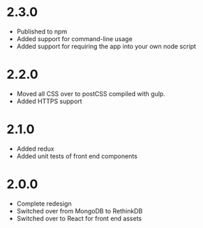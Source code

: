 # 2.3.0

- Published to npm
- Added support for command-line usage
- Added support for requiring the app into your own node script

# 2.2.0

- Moved all CSS over to postCSS compiled with gulp.
- Added HTTPS support

# 2.1.0

- Added redux
- Added unit tests of front end components

# 2.0.0

- Complete redesign
- Switched over from MongoDB to RethinkDB
- Switched over to React for front end assets
